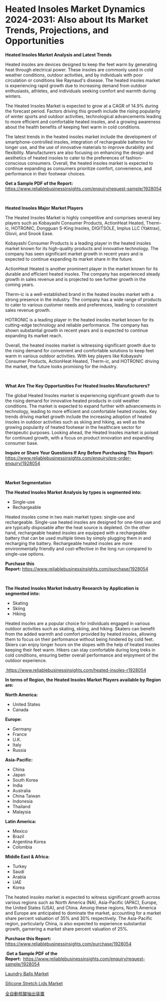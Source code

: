 <p><h1>Heated Insoles Market Dynamics 2024-2031: Also about Its Market Trends, Projections, and Opportunities</h1></p><p><strong>Heated Insoles Market Analysis and Latest Trends</strong></p>
<p><p>Heated insoles are devices designed to keep the feet warm by generating heat through electrical power. These insoles are commonly used in cold weather conditions, outdoor activities, and by individuals with poor circulation or conditions like Raynaud's disease. The heated insoles market is experiencing rapid growth due to increasing demand from outdoor enthusiasts, athletes, and individuals seeking comfort and warmth during winters.</p><p>The Heated Insoles Market is expected to grow at a CAGR of 14.9% during the forecast period. Factors driving this growth include the rising popularity of winter sports and outdoor activities, technological advancements leading to more efficient and comfortable heated insoles, and a growing awareness about the health benefits of keeping feet warm in cold conditions.</p><p>The latest trends in the heated insoles market include the development of smartphone-controlled insoles, integration of rechargeable batteries for longer use, and the use of innovative materials to improve durability and flexibility. Manufacturers are also focusing on enhancing the design and aesthetics of heated insoles to cater to the preferences of fashion-conscious consumers. Overall, the heated insoles market is expected to continue expanding as consumers prioritize comfort, convenience, and performance in their footwear choices.</p></p>
<p><strong>Get a Sample PDF of the Report:&nbsp;</strong> <a href="https://www.reliablebusinessinsights.com/enquiry/request-sample/1928054">https://www.reliablebusinessinsights.com/enquiry/request-sample/1928054</a></p>
<p>&nbsp;</p>
<p><strong>Heated Insoles Major Market Players</strong></p>
<p><p>The Heated Insoles Market is highly competitive and comprises several key players such as Kobayashi Consumer Products, ActionHeat Heated, Therm-ic, HOTRONIC, Dongguan S-King Insoles, DIGITSOLE, Implus LLC (Yaktrax), Glovii, and Snook Ease. </p><p>Kobayashi Consumer Products is a leading player in the heated insoles market known for its high-quality products and innovative technology. The company has seen significant market growth in recent years and is expected to continue expanding its market share in the future. </p><p>ActionHeat Heated is another prominent player in the market known for its durable and efficient heated insoles. The company has experienced steady growth in sales revenue and is projected to see further growth in the coming years.</p><p>Therm-ic is a well-established brand in the heated insoles market with a strong presence in the industry. The company has a wide range of products to cater to various customer needs and preferences, leading to consistent sales revenue growth.</p><p>HOTRONIC is a leading player in the heated insoles market known for its cutting-edge technology and reliable performance. The company has shown substantial growth in recent years and is expected to continue expanding its market reach.</p><p>Overall, the heated insoles market is witnessing significant growth due to the rising demand for convenient and comfortable solutions to keep feet warm in various outdoor activities. With key players like Kobayashi Consumer Products, ActionHeat Heated, Therm-ic, and HOTRONIC driving the market, the future looks promising for the industry.</p></p>
<p>&nbsp;</p>
<p><strong>What Are The Key Opportunities For Heated Insoles Manufacturers?</strong></p>
<p><p>The global Heated Insoles market is experiencing significant growth due to the rising demand for innovative heated products in cold weather conditions. The market is expected to expand further with advancements in technology, leading to more efficient and comfortable heated insoles. Key trends driving market growth include the increasing adoption of heated insoles in outdoor activities such as skiing and hiking, as well as the growing popularity of heated footwear in the healthcare sector for therapeutic purposes. Looking ahead, the Heated Insoles market is poised for continued growth, with a focus on product innovation and expanding consumer base.</p></p>
<p><strong>Inquire or Share Your Questions If Any Before Purchasing This Report:</strong> <a href="https://www.reliablebusinessinsights.com/enquiry/pre-order-enquiry/1928054">https://www.reliablebusinessinsights.com/enquiry/pre-order-enquiry/1928054</a></p>
<p>&nbsp;</p>
<p><strong>Market Segmentation</strong></p>
<p><strong>The Heated Insoles Market Analysis by types is segmented into:</strong></p>
<p><ul><li>Single-use</li><li>Rechargeable</li></ul></p>
<p><p>Heated insoles come in two main market types: single-use and rechargeable. Single-use heated insoles are designed for one-time use and are typically disposable after the heat source is depleted. On the other hand, rechargeable heated insoles are equipped with a rechargeable battery that can be used multiple times by simply plugging them in and recharging the battery. Rechargeable heated insoles are more environmentally friendly and cost-effective in the long run compared to single-use options.</p></p>
<p><strong>Purchase this Report:&nbsp;</strong><a href="https://www.reliablebusinessinsights.com/purchase/1928054">https://www.reliablebusinessinsights.com/purchase/1928054</a></p>
<p>&nbsp;</p>
<p><strong>The Heated Insoles Market Industry Research by Application is segmented into:</strong></p>
<p><ul><li>Skating</li><li>Skiing</li><li>Hiking</li></ul></p>
<p><p>Heated insoles are a popular choice for individuals engaged in various outdoor activities such as skating, skiing, and hiking. Skaters can benefit from the added warmth and comfort provided by heated insoles, allowing them to focus on their performance without being hindered by cold feet. Skiers can enjoy longer hours on the slopes with the help of heated insoles keeping their feet warm. Hikers can stay comfortable during long treks in cold conditions, ensuring better overall performance and enjoyment of the outdoor experience.</p></p>
<p><a href="https://www.reliablebusinessinsights.com/heated-insoles-r1928054">&nbsp;https://www.reliablebusinessinsights.com/heated-insoles-r1928054</a></p>
<p><strong>In terms of Region, the Heated Insoles Market Players available by Region are:</strong></p>
<p>
    <p> <strong> North America: </strong>
        <ul>
            <li>United States</li>
            <li>Canada</li>
        </ul>
        </p> 
    <p> <strong> Europe: </strong>
        <ul>
            <li>Germany</li>
            <li>France</li>
            <li>U.K.</li>
            <li>Italy</li>
            <li>Russia</li>
        </ul>
        </p> 
    <p> <strong> Asia-Pacific: </strong>
        <ul>
            <li>China</li>
            <li>Japan</li>
            <li>South Korea</li>
            <li>India</li>
            <li>Australia</li>
            <li>China Taiwan</li>
            <li>Indonesia</li>
            <li>Thailand</li>
            <li>Malaysia</li>
        </ul>
        </p> 
    <p> <strong> Latin America: </strong>
        <ul>
            <li>Mexico</li>
            <li>Brazil</li>
            <li>Argentina Korea</li>
            <li>Colombia</li>
        </ul>
        </p> 
    <p> <strong> Middle East & Africa: </strong>
        <ul>
            <li>Turkey</li>
            <li>Saudi</li>
            <li>Arabia</li>
            <li>UAE</li>
            <li>Korea</li>
        </ul>
    </p>
    </p>
<p><p>The heated insoles market is expected to witness significant growth across various regions such as North America (NA), Asia-Pacific (APAC), Europe, the United States (USA), and China. Among these regions, North America and Europe are anticipated to dominate the market, accounting for a market share percent valuation of 35% and 30% respectively. The Asia-Pacific region, particularly China, is also expected to experience substantial growth, garnering a market share percent valuation of 25%.</p></p>
<p><strong>Purchase this Report: </strong><a href="https://www.reliablebusinessinsights.com/purchase/1928054">https://www.reliablebusinessinsights.com/purchase/1928054</a></p>
<p>&nbsp;<strong>Get a Sample PDF of the Report:&nbsp;&nbsp;</strong><a href="https://www.reliablebusinessinsights.com/enquiry/request-sample/1928054">https://www.reliablebusinessinsights.com/enquiry/request-sample/1928054</a></p>
<p><strong></strong></p>
<p><p><a href="https://github.com/yemakinde/Market-Research-Report-List-3/blob/main/laundry-balls-market.md">Laundry Balls Market</a></p><p><a href="https://github.com/jsmusil/Market-Research-Report-List-3/blob/main/silicone-stretch-lids-market.md">Silicone Stretch Lids Market</a></p><p><a href="https://github.com/LeoraEber/Market-Research-Report-List-1/blob/main/5994209144532.md">全自動核酸抽出装置</a></p></p>